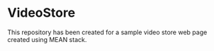 # VideoStore
This repository has been created for a sample video store web page created using MEAN stack.
